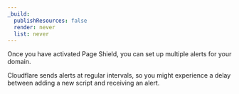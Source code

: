 ```yaml
---
_build:
  publishResources: false
  render: never
  list: never
---
```

Once you have activated Page Shield, you can set up multiple alerts for your domain.

Cloudflare sends alerts at regular intervals, so you might experience a delay between adding a new script and receiving an alert.
